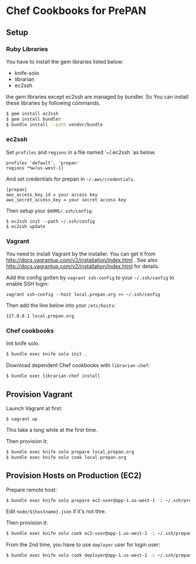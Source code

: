 # Chef Cookbooks for PrePAN

## Setup

### Ruby Libraries

You have to install the gem libraries listed below:

  * knife-solo
  * librarian
  * ec2ssh

the gem libraries except ec2ssh are managed by bundler.  So You can install these libraries by following commands.

```sh
$ gem install ec2ssh
$ gem install bundler
$ bundle install --path vendor/bundle
```

### ec2ssh

Set `profiles` and `regions` in a file named '~/.ec2ssh` as below.

```
profiles 'default', 'prepan'
regions *%w(us-west-1)
```

And set credentials for prepan in `~/.aws/credentials`.

```
[prepan]
aws_access_key_id = your access key
aws_secret_access_key = your secret access key
```

Then setup your `$HOME/.ssh/config`:

```
$ ec2ssh init --path ~/.ssh/config
$ ec2ssh update
```

### Vagrant

You need to install Vagrant by the installer.  You can get it from http://docs.vagrantup.com/v2/installation/index.html .  See also http://docs.vagrantup.com/v2/installation/index.html for details.

Add the config gotten by `vagrant ssh-config` to your `~/.ssh/config` to enable SSH login:

```
vagrant ssh-config --host local.prepan.org >> ~/.ssh/config
```

Then add the line below into your `/etc/hosts`:

```
127.0.0.1 local.prepan.org
```

### Chef cookbooks

Init knife solo.

```sh
$ bundle exec knife solo init .
```

Download dependent Chef cookbooks with `librarian-chef`:

```sh
$ bundle exec librarian-chef install
```

## Provision Vagrant

Launch Vagrant at first:

```
$ vagrant up
```

This take a long while at the first time.

Then provision it:

```sh
$ bundle exec knife solo prepare local.prepan.org
$ bundle exec knife solo cook local.prepan.org
```

## Provision Hosts on Production (EC2)

Prepare remote host:

```sh
$ bundle exec knife solo prepare ec2-user@app-1.us-west-1 -i ~/.ssh/prepan.pem
```

Edit `node/${hostname}.json` if it's not thre.

Then provision it:

```sh
$ bundle exec knife solo cook ec2-user@app-1.us-west-1 -i ~/.ssh/prepan.pem
```

From the 2nd time, you have to use `deployer` user for login user:

```sh
$ bundle exec knife solo cook deployer@app-1.us-west-1 -i ~/.ssh/prepan.pem
```
